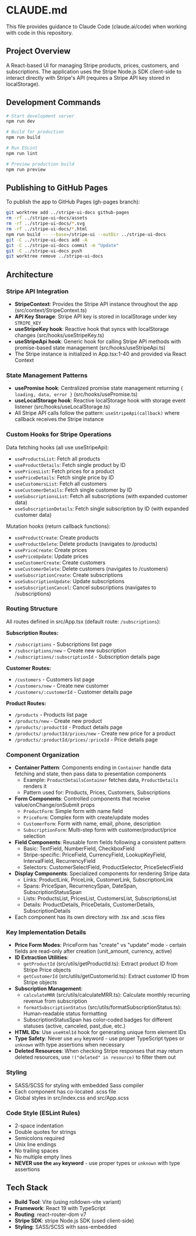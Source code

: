# CLAUDE.md

This file provides guidance to Claude Code (claude.ai/code) when working with code in this repository.

## Project Overview

A React-based UI for managing Stripe products, prices, customers, and subscriptions. The application uses the Stripe Node.js SDK client-side to interact directly with Stripe's API (requires a Stripe API key stored in localStorage).

## Development Commands

```bash
# Start development server
npm run dev

# Build for production
npm run build

# Run ESLint
npm run lint

# Preview production build
npm run preview
```

## Publishing to GitHub Pages

To publish the app to GitHub Pages (gh-pages branch):

```bash
git worktree add ../stripe-ui-docs github-pages
rm -rf ../stripe-ui-docs/assets
rm -rf ../stripe-ui-docs/*.svg
rm -rf ../stripe-ui-docs/*.html
npm run build -- --base=/stripe-ui --outDir ../stripe-ui-docs
git -C ../stripe-ui-docs add -A
git -C ../stripe-ui-docs commit -m "Update"
git -C ../stripe-ui-docs push
git worktree remove ../stripe-ui-docs
```

## Architecture

### Stripe API Integration

- **StripeContext**: Provides the Stripe API instance throughout the app (src/context/StripeContext.ts)
- **API Key Storage**: Stripe API key is stored in localStorage under key `STRIPE_KEY`
- **useStripeKey hook**: Reactive hook that syncs with localStorage changes (src/hooks/useStripeKey.ts)
- **useStripeApi hook**: Generic hook for calling Stripe API methods with promise-based state management (src/hooks/useStripeApi.ts)
- The Stripe instance is initialized in App.tsx:1-40 and provided via React Context

### State Management Patterns

- **usePromise hook**: Centralized promise state management returning `{ loading, data, error }` (src/hooks/usePromise.ts)
- **useLocalStorage hook**: Reactive localStorage hook with storage event listener (src/hooks/useLocalStorage.ts)
- All Stripe API calls follow the pattern: `useStripeApi(callback)` where callback receives the Stripe instance

### Custom Hooks for Stripe Operations

Data fetching hooks (all use useStripeApi):
- `useProductsList`: Fetch all products
- `useProductDetails`: Fetch single product by ID
- `usePricesList`: Fetch prices for a product
- `usePriceDetails`: Fetch single price by ID
- `useCustomersList`: Fetch all customers
- `useCustomerDetails`: Fetch single customer by ID
- `useSubscriptionsList`: Fetch all subscriptions (with expanded customer data)
- `useSubscriptionDetails`: Fetch single subscription by ID (with expanded customer data)

Mutation hooks (return callback functions):
- `useProductCreate`: Create products
- `useProductDelete`: Delete products (navigates to /products)
- `usePriceCreate`: Create prices
- `usePriceUpdate`: Update prices
- `useCustomerCreate`: Create customers
- `useCustomerDelete`: Delete customers (navigates to /customers)
- `useSubscriptionCreate`: Create subscriptions
- `useSubscriptionUpdate`: Update subscriptions
- `useSubscriptionCancel`: Cancel subscriptions (navigates to /subscriptions)

### Routing Structure

All routes defined in src/App.tsx (default route: `/subscriptions`):

**Subscription Routes:**
- `/subscriptions` - Subscriptions list page
- `/subscriptions/new` - Create new subscription
- `/subscriptions/:subscriptionId` - Subscription details page

**Customer Routes:**
- `/customers` - Customers list page
- `/customers/new` - Create new customer
- `/customers/:customerId` - Customer details page

**Product Routes:**
- `/products` - Products list page
- `/products/new` - Create new product
- `/products/:productId` - Product details page
- `/products/:productId/prices/new` - Create new price for a product
- `/products/:productId/prices/:priceId` - Price details page

### Component Organization

- **Container Pattern**: Components ending in `Container` handle data fetching and state, then pass data to presentation components
  - Example: `ProductDetailsContainer` fetches data, `ProductDetails` renders it
  - Pattern used for: Products, Prices, Customers, Subscriptions
- **Form Components**: Controlled components that receive value/onChange/onSubmit props
  - `ProductForm`: Simple form with name field
  - `PriceForm`: Complex form with create/update modes
  - `CustomerForm`: Form with name, email, phone, description
  - `SubscriptionForm`: Multi-step form with customer/product/price selection
- **Field Components**: Reusable form fields following a consistent pattern
  - Basic: TextField, NumberField, CheckboxField
  - Stripe-specific: PriceField, CurrencyField, LookupKeyField, IntervalField, RecurrencyField
  - Selectors: CustomerSelectField, ProductSelector, PriceSelectField
- **Display Components**: Specialized components for rendering Stripe data
  - Links: ProductLink, PriceLink, CustomerLink, SubscriptionLink
  - Spans: PriceSpan, RecurrencySpan, DateSpan, SubscriptionStatusSpan
  - Lists: ProductsList, PricesList, CustomersList, SubscriptionsList
  - Details: ProductDetails, PriceDetails, CustomerDetails, SubscriptionDetails
- Each component has its own directory with .tsx and .scss files

### Key Implementation Details

- **Price Form Modes**: PriceForm has "create" vs "update" mode - certain fields are read-only after creation (unit_amount, currency, active)
- **ID Extraction Utilities**:
  - `getProductId` (src/utils/getProductId.ts): Extract product ID from Stripe Price objects
  - `getCustomerId` (src/utils/getCustomerId.ts): Extract customer ID from Stripe objects
- **Subscription Management**:
  - `calculateMRR` (src/utils/calculateMRR.ts): Calculate monthly recurring revenue from subscription
  - `formatSubscriptionStatus` (src/utils/formatSubscriptionStatus.ts): Human-readable status formatting
  - SubscriptionStatusSpan has color-coded badges for different statuses (active, canceled, past_due, etc.)
- **HTML IDs**: Use `useHtmlId` hook for generating unique form element IDs
- **Type Safety**: Never use `any` keyword - use proper TypeScript types or `unknown` with type assertions when necessary
- **Deleted Resources**: When checking Stripe responses that may return deleted resources, use `!("deleted" in resource)` to filter them out

### Styling

- SASS/SCSS for styling with embedded Sass compiler
- Each component has co-located .scss file
- Global styles in src/index.css and src/App.scss

### Code Style (ESLint Rules)

- 2-space indentation
- Double quotes for strings
- Semicolons required
- Unix line endings
- No trailing spaces
- No multiple empty lines
- **NEVER use the `any` keyword** - use proper types or `unknown` with type assertions

## Tech Stack

- **Build Tool**: Vite (using rolldown-vite variant)
- **Framework**: React 19 with TypeScript
- **Routing**: react-router-dom v7
- **Stripe SDK**: stripe Node.js SDK (used client-side)
- **Styling**: SASS/SCSS with sass-embedded
